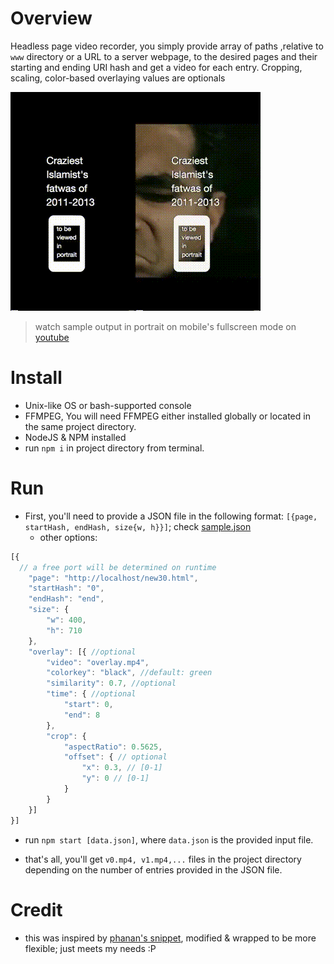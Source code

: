 # Overview
Headless page video recorder, you simply provide array of paths ,relative to `www` directory or a URL to a server webpage, to the desired pages and their starting and ending URI hash and get a video for each entry. Cropping, scaling, color-based overlaying values are optionals

![demo](readme.gif)
>watch sample output in portrait on mobile's fullscreen mode on [youtube](https://youtu.be/w_RTerk7wtY)

# Install

+ Unix-like OS or bash-supported console
+ FFMPEG, You will need FFMPEG either installed globally or located in the same project directory.
+ NodeJS & NPM installed
+ run `npm i` in project directory from terminal.

# Run

+ First, you'll need to provide a JSON file in the following format: `[{page, startHash, endHash, size{w, h}}]`; check [sample.json](https://github.com/yoga1290/H5Recorder/blob/master/sample.json)
  + other options:

```javascript
[{
  // a free port will be determined on runtime
	"page": "http://localhost/new30.html",
	"startHash": "0",
	"endHash": "end",
	"size": {
		"w": 400,
		"h": 710
	},
	"overlay": [{ //optional
		"video": "overlay.mp4",
		"colorkey": "black", //default: green
		"similarity": 0.7, //optional
		"time": { //optional
			"start": 0,
			"end": 8
		},
		"crop": {
			"aspectRatio": 0.5625,
			"offset": { // optional
				"x": 0.3, // [0-1]
				"y": 0 // [0-1]
			}
		}
	}]
}]
```

+ run `npm start [data.json]`, where `data.json` is the provided input file.

+ that's all, you'll get `v0.mp4, v1.mp4,...` files in the project directory depending on the number of entries provided in the JSON file.

# Credit
+ this was inspired by [phanan's snippet](https://gist.github.com/phanan/e03f75082e6eb114a35c#file-runner-js), modified & wrapped to be more flexible; just meets my needs :P
